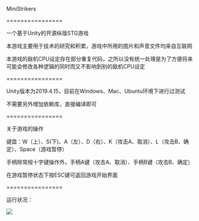 
MiniStrikers

================

一个基于Unity的开源纵版STG游戏

本游戏主要用于技术的研究和积累，游戏中所用的图片和声音文件均来自互联网

本游戏的敌机CPU设定存在部分重复代码，之所以没有统一处理是为了方便将来可能会修改各种逻辑的同时而又不影响到别的敌机CPU设定

================

Unity版本为2019.4.15，目前在Windows、Mac、Ubuntu环境下进行过测试

不需要另外增加依赖库，直接编译即可

================

关于游戏的操作

键盘：W（上）、S(下)、A（左）、D（右）、K（攻击A、取消）、L（攻击B、确定）、Space（游戏暂停）

手柄除常规十字键操作外，手柄A键（攻击A、取消）、手柄B键（攻击B、确定）

在游戏暂停状态下按ESC键可返回游戏开始界面

================

运行状况：

![](https://raw.github.com/ouzhigang/MiniStrikers/main/screenshot.gif)
